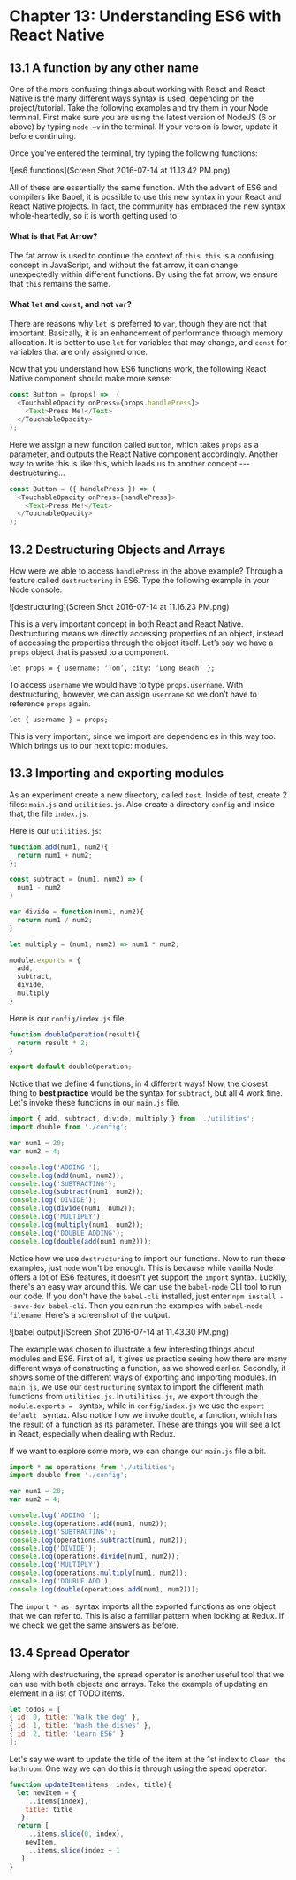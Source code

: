 # Chapter 13: Understanding ES6 with React Native


## 13.1 A function by any other name

One of the more confusing things about working with React and React Native is the many different ways syntax is used, depending on the project/tutorial. Take the following examples and try them in your Node terminal. First make sure you are using the latest version of NodeJS (6 or above) by typing `node –v` in the terminal. If your version is lower, update it before continuing.

Once you’ve entered the terminal, try typing the following functions:

![es6 functions](Screen Shot 2016-07-14 at 11.13.42 PM.png)

All of these are essentially the same function. With the advent of ES6 and compilers like Babel, it is possible to use this new syntax in your React and React Native projects. In fact, the community has embraced the new syntax whole-heartedly, so it is worth getting used to.

#### What is that Fat Arrow?

The fat arrow is used to continue the context of `this`. `this` is a confusing concept in JavaScript, and without the fat arrow, it can change unexpectedly within different functions. By using the fat arrow, we ensure that `this` remains the same. 

#### What `let` and `const`, and not `var`?

There are reasons why `let` is preferred to `var`, though they are not that important. Basically, it is an enhancement of performance through memory allocation. It is better to use `let` for variables that may change, and `const` for variables that are only assigned once.

Now that you understand how ES6 functions work, the following React Native component should make more sense: 

```javascript
const Button = (props) =>  (
  <TouchableOpacity onPress={props.handlePress}>
	<Text>Press Me!</Text>
  </TouchableOpacity>
);
```

Here we assign a new function called `Button`, which takes `props` as a parameter, and outputs the React Native component accordingly. Another way to write this is like this, which leads us to another concept --- destructuring…

```javascript
const Button = ({ handlePress }) => (
  <TouchableOpacity onPress={handlePress}>
	<Text>Press Me!</Text>
  </TouchableOpacity>
);
```

## 13.2 Destructuring Objects and Arrays

How were we able to access `handlePress` in the above example? Through a feature called `destructuring` in ES6. Type the following example in your Node console.

![destructuring](Screen Shot 2016-07-14 at 11.16.23 PM.png)

This is a very important concept in both React and React Native. Destructuring means we directly accessing properties of an object, instead of accessing the properties through the object itself. Let’s say we have a `props` object that is passed to a component.

```
let props = { username: ‘Tom’, city: ‘Long Beach’ };
```
To access `username` we would have to type `props.username`. With destructuring, however, we can assign `username` so we don’t have to reference `props` again. 

```let { username } = props;```

This is very important, since we import are dependencies in this way too. Which brings us to our next topic: modules.

## 13.3 Importing and exporting modules

As an experiment create a new directory, called `test`. Inside of test, create 2 files: `main.js` and `utilities.js`. Also create a directory `config` and inside that, the file `index.js`. 

Here is our `utilities.js`:

```javascript
function add(num1, num2){
  return num1 + num2;
};

const subtract = (num1, num2) => (
  num1 - num2
)

var divide = function(num1, num2){
  return num1 / num2;
}

let multiply = (num1, num2) => num1 * num2;

module.exports = {
  add,
  subtract,
  divide,
  multiply
}
```

Here is our `config/index.js` file.

```javascript
function doubleOperation(result){
  return result * 2;
}

export default doubleOperation;
```
Notice that we define 4 functions, in 4 different ways! Now, the closest thing to **best practice** would be the syntax for `subtract`, but all 4 work fine. Let's invoke these functions in our `main.js` file.


```javascript
import { add, subtract, divide, multiply } from './utilities';
import double from './config';

var num1 = 20;
var num2 = 4;

console.log('ADDING ');
console.log(add(num1, num2));
console.log('SUBTRACTING');
console.log(subtract(num1, num2));
console.log('DIVIDE');
console.log(divide(num1, num2));
console.log('MULTIPLY');
console.log(multiply(num1, num2));
console.log('DOUBLE ADDING');
console.log(double(add(num1,num2)));
```

Notice how we use `destructuring` to import our functions. Now to run these examples, just `node` won't be enough. This is because while vanilla Node offers a lot of ES6 features, it doesn't yet support the `import` syntax. Luckily, there's an easy way around this. We can use the `babel-node` CLI tool to run our code. If you don't have the `babel-cli` installed, just enter ```npm install --save-dev babel-cli```. Then you can run the examples with `babel-node filename`. Here's a screenshot of the output.

![babel output](Screen Shot 2016-07-14 at 11.43.30 PM.png)

The example was chosen to illustrate a few interesting things about modules and ES6. First of all, it gives us practice seeing how there are many different ways of constructing a function, as we showed earlier. Secondly, it shows some of the different ways of exporting and importing modules. In `main.js`, we use our `destructuring` syntax to import the different math functions from `utilities.js`. In `utilities.js`, we export through the `module.exports = ` syntax, while in `config/index.js` we use the `export default ` syntax. Also notice how we invoke `double`, a function, which has the result of a function as its parameter. These are things you will see a lot in React, especially when dealing with Redux.

If we want to explore some more, we can change our `main.js` file a bit.

```javascript
import * as operations from './utilities';
import double from './config';

var num1 = 20;
var num2 = 4;

console.log('ADDING ');
console.log(operations.add(num1, num2));
console.log('SUBTRACTING');
console.log(operations.subtract(num1, num2));
console.log('DIVIDE');
console.log(operations.divide(num1, num2));
console.log('MULTIPLY');
console.log(operations.multiply(num1, num2));
console.log('DOUBLE ADD');
console.log(double(operations.add(num1, num2)));
```

The `import * as ` syntax imports all the exported functions as one object that we can refer to. This is also a familiar pattern when looking at Redux. If we check we get the same answers as before.

## 13.4 Spread Operator

Along with destructuring, the spread operator is another useful tool that we can use with both objects and arrays. Take the example of updating an element in a list of TODO items.

```javascript
let todos = [
{ id: 0, title: 'Walk the dog' },
{ id: 1, title: 'Wash the dishes' },
{ id: 2, title: 'Learn ES6' }
];
```
Let's say we want to update the title of the item at the 1st index to `Clean the bathroom`. One way we can do this is through using the spead operator. 
```javascript
function updateItem(items, index, title){
  let newItem = {
    ...items[index],
    title: title
   };
  return [
    ...items.slice(0, index),
    newItem,
    ...items.slice(index + 1
   ];
}
```
